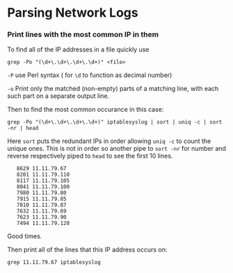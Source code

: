 # Parsing Network Logs

### Print lines with the most common IP in them

To find all of the IP addresses in a file quickly use

`grep -Po "(\d+\.\d+\.\d+\.\d+)" <file>`

`-P` use Perl syntax ( for `\d` to function as decimal number)

`-o` Print only the matched (non-empty) parts of a matching line, with  each  such  part  on  a  separate output line.

Then to find the most common occurance in this case:

`grep -Po "(\d+\.\d+\.\d+\.\d+)" iptablesyslog | sort | uniq -c | sort -nr | head`

Here `sort` puts the redundant IPs in order allowing `uniq -c` to count the unique ones. This is not in order so another pipe to `sort -nr` for number and reverse respectively piped to `head` to see the first 10 lines.

```
   8629 11.11.79.67
   8201 11.11.79.110
   8117 11.11.79.105
   8041 11.11.79.100
   7980 11.11.79.80
   7915 11.11.79.85
   7810 11.11.79.87
   7632 11.11.79.69
   7623 11.11.79.90
   7494 11.11.79.120
```

Good times.

Then print all of the lines that this IP address occurs on:

 `grep 11.11.79.67 iptablesyslog`



